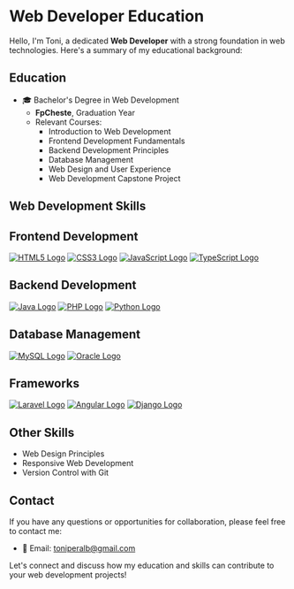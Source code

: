 # Web Developer Education

Hello, I'm Toni, a dedicated **Web Developer** with a strong foundation in web technologies. Here's a summary of my educational background:

## Education

- 🎓 Bachelor's Degree in Web Development
  - **FpCheste**, Graduation Year
  - Relevant Courses:
    - Introduction to Web Development
    - Frontend Development Fundamentals
    - Backend Development Principles
    - Database Management
    - Web Design and User Experience
    - Web Development Capstone Project

## Web Development Skills

## Frontend Development

[![HTML5 Logo](https://www.w3.org/html/logo/downloads/HTML5_Logo_256.png)](https://developer.mozilla.org/en-US/docs/Web/HTML)
[![CSS3 Logo](https://www.w3.org/Style/CSS/icons/32x32/css.png)](https://developer.mozilla.org/en-US/docs/Web/CSS)
[![JavaScript Logo](https://upload.wikimedia.org/wikipedia/commons/thumb/6/6a/JavaScript-logo.png/32px-JavaScript-logo.png)](https://developer.mozilla.org/en-US/docs/Web/JavaScript)
[![TypeScript Logo](https://raw.githubusercontent.com/remojansen/logo.ts/master/ts.png)](https://www.typescriptlang.org/)

## Backend Development

[![Java Logo](https://upload.wikimedia.org/wikipedia/en/thumb/3/30/Java_programming_language_logo.svg/32px-Java_programming_language_logo.svg.png)](https://www.oracle.com/java/)
[![PHP Logo](https://www.php.net/images/logos/new-php-logo.svg)](https://www.php.net/)
[![Python Logo](https://www.python.org/static/community_logos/python-logo.png)](https://www.python.org/)

## Database Management

[![MySQL Logo](https://www.mysql.com/common/logos/logo-mysql-170x115.png)](https://www.mysql.com/)
[![Oracle Logo](https://www.oracle.com/webfolder/s/assets/oracle-social-logo.png)](https://www.oracle.com/database/)

## Frameworks

[![Laravel Logo](https://laravel.com/img/logomark.min.svg)](https://laravel.com/)
[![Angular Logo](https://angular.io/assets/images/logos/angular/angular.svg)](https://angular.io/)
[![Django Logo](https://static.djangoproject.com/img/logos/django-logo-positive.png)](https://www.djangoproject.com/)
  
## Other Skills

- Web Design Principles
- Responsive Web Development
- Version Control with Git

## Contact

If you have any questions or opportunities for collaboration, please feel free to contact me:

- 📧 Email: [toniperalb@gmail.com](mailto:toniperalb@gmail.com.com)

Let's connect and discuss how my education and skills can contribute to your web development projects!
